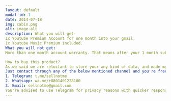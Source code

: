 ```yaml
---
layout: default
modal-id: 1
date: 2014-07-18
img: cabin.png
alt: image-alt
description: What you will get-
1x Youtube Premium Account for one month into your gmail.
1x Youtube Music Premium included.
What you will not get:
More than one month account warranty. That means after your 1 month subcription ends, you won't be able to use Youtube Premium or Youtube Music Premium without purchasing again for us. If you like Youtube Premium, then we will suggest to buy yearly plans for more cost efficiency without monthly hassle.

How to buy this product?
As we said we are reluctant to store your any kind of data, and made myself a static ship in the dynamic world- you just need to reach me out for buying this product. How can you reach me out?
Just contact through any of the below mentioned channel and you're free to use fake ids as well, We don't care weather you're a robot or human, so no captcha no checking. Here are some chanels to reach me out:
1. Telegram: t.me/sellnotme
2. Whatsapp: wa.me/+8801401228100
3. Email: sellnotme@gmail.com
You're advised to use Telegram for privacy reasons with quicker response time. Thanks for being with us.
---
```

